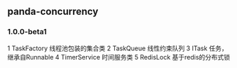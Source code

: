 ## panda-concurrency
### 1.0.0-beta1
1 TaskFactory 线程池包装的集合类
2 TaskQueue 线性约束队列
3 ITask 任务，继承自Runnable
4 TimerService 时间服务类
5 RedisLock 基于redis的分布式锁
